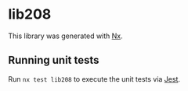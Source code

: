 # lib208

This library was generated with [Nx](https://nx.dev).


## Running unit tests

Run `nx test lib208` to execute the unit tests via [Jest](https://jestjs.io).


